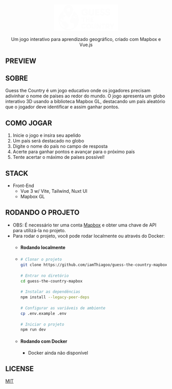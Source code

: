 <center>
    <img src="./public/logo_white.png" width="200" style="margin-top: 15px;" />
</center>

<center style="margin-top: 15px;">
    Um jogo interativo para aprendizado geográfico, criado com Mapbox e Vue.js
</center>

## PREVIEW

## SOBRE

Guess the Country é um jogo educativo onde os jogadores precisam adivinhar o nome de países ao redor do mundo. O jogo apresenta um globo interativo 3D usando a biblioteca Mapbox GL, destacando um país aleatório que o jogador deve identificar e assim ganhar pontos.

## COMO JOGAR

1. Inicie o jogo e insira seu apelido
2. Um país será destacado no globo
3. Digite o nome do país no campo de resposta
4. Acerte para ganhar pontos e avançar para o próximo país
5. Tente acertar o máximo de países possível!

## STACK

- Front-End
  - Vue 3 w/ Vite, Tailwind, Nuxt UI
  - Mapbox GL

## RODANDO O PROJETO

- OBS: É necessário ter uma conta <a href="https://www.mapbox.com/">Mapbox</a> e obter uma chave de API para utilizá-la no projeto.
- Para rodar o projeto, você pode rodar localmente ou através do Docker:
    - #### Rodando localmente
    - 
        ```bash
        # Clonar o projeto
        git clone https://github.com/iamThiagoo/guess-the-country-mapbox.git

        # Entrar no diretório
        cd guess-the-country-mapbox

        # Instalar as dependências
        npm install --legacy-peer-deps

        # Configurar as variáveis de ambiente
        cp .env.example .env

        # Iniciar o projeto
        npm run dev
        ```
    - #### Rodando com Docker
        - Docker ainda não disponível

## LICENSE

[MIT](./LICENSE)
